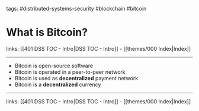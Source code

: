 tags: #distributed-systems-security #blockchain #bitcoin 

# What is Bitcoin?

links: [[401 DSS TOC - Intro|DSS TOC - Intro]] - [[themes/000 Index|Index]]

---

- Bitcoin is open-source software
- Bitcoin is operated in a peer-to-peer network
- Bitcoin is used as **decentralized** payment network
- Bitcoin is a **decentralized** currency

---
links: [[401 DSS TOC - Intro|DSS TOC - Intro]] - [[themes/000 Index|Index]]